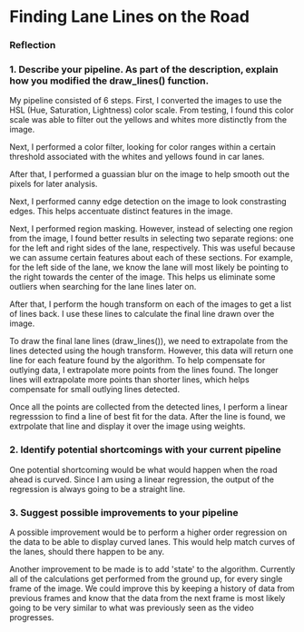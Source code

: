 # **Finding Lane Lines on the Road** 

### Reflection

### 1. Describe your pipeline. As part of the description, explain how you modified the draw_lines() function.


My pipeline consisted of 6 steps. First, I converted the images to use the HSL (Hue, Saturation, Lightness) color scale. From testing, I found this color scale was able to filter out the yellows and whites more distinctly from the image.

Next, I performed a color filter, looking for color ranges within a certain threshold associated with the whites and yellows found in car lanes.

After that, I performed a guassian blur on the image to help smooth out the pixels for later analysis.

Next, I performed canny edge detection on the image to look constrasting edges. This helps accentuate distinct features in the image.

Next, I performed region masking. However, instead of selecting one region from the image, I found better results in selecting two separate regions: one for the left and right sides of the lane, respectively. This was useful because we can assume certain features about each of these sections. For example, for the left side of the lane, we know the lane will most likely be pointing to the right towards the center of the image. This helps us eliminate some outliers when searching for the lane lines later on.

After that, I perform the hough transform on each of the images to get a list of lines back. I use these lines to calculate the final line drawn over the image.

To draw the final lane lines (draw_lines()), we need to extrapolate from the lines detected using the hough transform. However, this data will return one line for each feature found by the algorithm. To help compensate for outlying data, I extrapolate more points from the lines found. The longer lines will extrapolate more points than shorter lines, which helps compensate for small outlying lines detected.

Once all the points are collected from the detected lines, I perform a linear regresssion to find a line of best fit for the data. After the line is found, we extrpolate that line and display it over the image using weights.

### 2. Identify potential shortcomings with your current pipeline

One potential shortcoming would be what would happen when the road ahead is curved. Since I am using a linear regression, the output of the regression is always going to be a straight line.


### 3. Suggest possible improvements to your pipeline

A possible improvement would be to perform a higher order regression on the data to be able to display curved lanes. This would help match curves of the lanes, should there happen to be any.

Another improvement to be made is to add 'state' to the algorithm. Currently all of the calculations get performed from the ground up, for every single frame of the image. We could improve this by keeping a history of data from previous frames and know that the data from the next frame is most likely going to be very similar to what was previously seen as the video progresses.